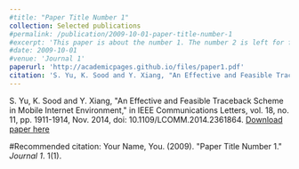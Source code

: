 ```yaml
---
#title: "Paper Title Number 1"
collection: Selected publications
#permalink: /publication/2009-10-01-paper-title-number-1
#excerpt: 'This paper is about the number 1. The number 2 is left for future work.'
#date: 2009-10-01
#venue: 'Journal 1'
paperurl: 'http://academicpages.github.io/files/paper1.pdf'
citation: 'S. Yu, K. Sood and Y. Xiang, "An Effective and Feasible Traceback Scheme in Mobile Internet Environment," in IEEE Communications Letters, vol. 18, no. 11, pp. 1911-1914, Nov. 2014, doi: 10.1109/LCOMM.2014.2361864..'
---
```

S. Yu, K. Sood and Y. Xiang, "An Effective and Feasible Traceback Scheme in Mobile Internet Environment," in IEEE Communications Letters, vol. 18, no. 11, pp. 1911-1914, Nov. 2014, doi: 10.1109/LCOMM.2014.2361864.
[Download paper here](https://ieeexplore.ieee.org/abstract/document/6918391)

#Recommended citation: Your Name, You. (2009). "Paper Title Number 1." <i>Journal 1</i>. 1(1).
